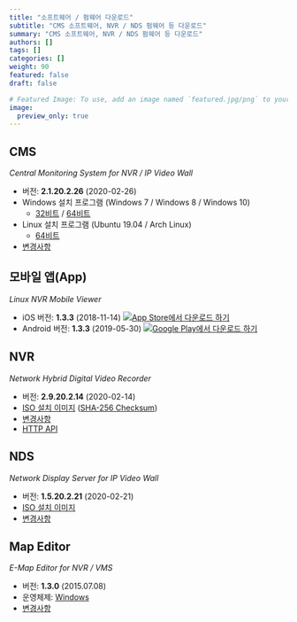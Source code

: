 ```yaml
---
title: "소프트웨어 / 펌웨어 다운로드"
subtitle: "CMS 소프트웨어, NVR / NDS 펌웨어 등 다운로드"
summary: "CMS 소프트웨어, NVR / NDS 펌웨어 등 다운로드"
authors: []
tags: []
categories: []
weight: 90
featured: false
draft: false

# Featured Image: To use, add an image named `featured.jpg/png` to your page's folder.
image:
  preview_only: true
---
```


## CMS

*Central Monitoring System for NVR / IP Video Wall*

- 버전: **2.1.20.2.26** (2020-02-26)
- Windows 설치 프로그램 (Windows 7 / Windows 8 / Windows 10)
  - [32비트](http://data.emstone.com/cms/cms-2.1.20.2.26-win32.exe) / [64비트](http://data.emstone.com/cms/cms-2.1.20.2.26-win64.exe)
- Linux 설치 프로그램 (Ubuntu 19.04 / Arch Linux)
  - [64비트](http://data.emstone.com/cms/cms-2.1.20.2.26-linux-x86_64.tar.bz2)
- [변경사항](http://data.emstone.com/docs/manuals/cms/changelog/cms21.html)

## 모바일 앱(App)

*Linux NVR Mobile Viewer*

- iOS 버전: **1.3.3** (2018-11-14)
  <a href="https://apps.apple.com/kr/app/linux-nvr-mobile-viewer/id561848768" target="_blank"><img src="/img/app-store-badge-ko.png" alt="App Store에서 다운로드 하기" class="d-inline-block py-0 my-2"></a>
- Android 버전: **1.3.3** (2019-05-30)
  <a href="https://play.google.com/store/apps/details?id=com.emstone.moview" target="_blank"><img src="/img/google-play-badge-ko.png" alt="Google Play에서 다운로드 하기" class="d-inline-block py-0 my-2"></a>

## NVR

*Network Hybrid Digital Video Recorder*

- 버전: **2.9.20.2.14** (2020-02-14)
- [ISO 설치 이미지](http://data.emstone.com/dvr/nvr-2.9.20.2.14.iso)
  ([SHA-256 Checksum](http://data.emstone.com/dvr/nvr-2.9.20.2.14.iso-sha256.txt))
- [변경사항](http://data.emstone.com/docs/manuals/dvr/changelog/nvr29.html)
- [HTTP API](http://data.emstone.com/docs/manuals/dvr/http/)

## NDS

*Network Display Server for IP Video Wall*

- 버전: **1.5.20.2.21** (2020-02-21)
- [ISO 설치 이미지](http://data.emstone.com/nds/nds-1.5.20.2.21.iso)
- [변경사항](http://data.emstone.com/docs/manuals/emx/ChangeLog.html)

## Map Editor

*E-Map Editor for NVR / VMS*

- 버전: **1.3.0** (2015.07.08)
- 운영체제: [Windows](http://data.emstone.com/vms/mapedit/vms-mapedit-1.3.0-win-ia32-20150708.zip)
- [변경사항](http://data.emstone.com/https://github.com/nvrsw/mapedit/blob/master/ChangeLog.md)
